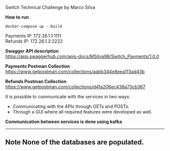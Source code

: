 Switch Technical Challenge by Marco Silva

**How to run**
```
docker-compose up --build
```

Payments IP: 172.26.1.1:1111    
Refunds IP: 172.26.1.2:2222   

**Swagger API description**   
https://app.swaggerhub.com/apis-docs/MSilva98/Switch_Payments/1.0.0   

**Payments Postman Collection**   
https://www.getpostman.com/collections/aabb344e8eea113ad43b   

**Refunds Postman Collection**   
https://www.getpostman.com/collections/d4fa206ec438a73cb367   

It is possible to communicate with the services in two ways:
- Communicating with the APIs through GETs and POSTs.
- Through a GUI where all required features were developed as well.

**Communication between services is done using kafka**

---
**Note**
None of the databases are populated.
---
